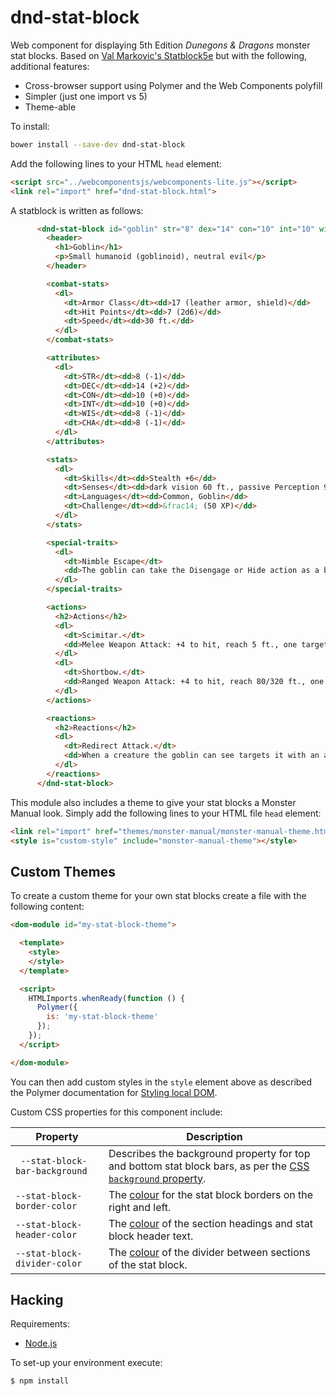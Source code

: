 # dnd-stat-block

Web component for displaying 5th Edition *Dunegons & Dragons* monster stat blocks. Based on [Val Markovic's Statblock5e](https://valloric.github.io/statblock5e/) but with the following, additional features:

  * Cross-browser support using Polymer and the Web Components polyfill
  * Simpler (just one import vs 5)
  * Theme-able

To install:

```sh
bower install --save-dev dnd-stat-block
```

Add the following lines to your HTML `head` element:

```html
<script src="../webcomponentsjs/webcomponents-lite.js"></script>
<link rel="import" href="dnd-stat-block.html">
```

A statblock is written as follows:

```html
      <dnd-stat-block id="goblin" str="8" dex="14" con="10" int="10" wis="8" cha="8">
        <header>
          <h1>Goblin</h1>
          <p>Small humanoid (goblinoid), neutral evil</p>
        </header>

        <combat-stats>
          <dl>
            <dt>Armor Class</dt><dd>17 (leather armor, shield)</dd>
            <dt>Hit Points</dt><dd>7 (2d6)</dd>
            <dt>Speed</dt><dd>30 ft.</dd>
          </dl>
        </combat-stats>

        <attributes>
          <dl>
            <dt>STR</dt><dd>8 (-1)</dd>
            <dt>DEC</dt><dd>14 (+2)</dd>
            <dt>CON</dt><dd>10 (+0)</dd>
            <dt>INT</dt><dd>10 (+0)</dd>
            <dt>WIS</dt><dd>8 (-1)</dd>
            <dt>CHA</dt><dd>8 (-1)</dd>
          </dl>
        </attributes>

        <stats>
          <dl>
            <dt>Skills</dt><dd>Stealth +6</dd>
            <dt>Senses</dt><dd>dark vision 60 ft., passive Perception 9</dd>
            <dt>Languages</dt><dd>Common, Goblin</dd>
            <dt>Challenge</dt><dd>&frac14; (50 XP)</dd>
          </dl>
        </stats>

        <special-traits>
          <dl>
            <dt>Nimble Escape</dt>
            <dd>The goblin can take the Disengage or Hide action as a bonus action on each of its turns.</dd>
          </dl>
        </special-traits>

        <actions>
          <h2>Actions</h2>
          <dl>
            <dt>Scimitar.</dt>
            <dd>Melee Weapon Attack: +4 to hit, reach 5 ft., one target. Hit: 5 (1d6 + 2) slashing damage..</dd>
          </dl>
          <dl>
            <dt>Shortbow.</dt>
            <dd>Ranged Weapon Attack: +4 to hit, reach 80/320 ft., one target. Hit: 5 (1d6 + 2) piercing damage..</dd>
          </dl>
        </actions>

        <reactions>
          <h2>Reactions</h2>
          <dl>
            <dt>Redirect Attack.</dt>
            <dd>When a creature the goblin can see targets it with an attack the goblin chooses another goblin withit 5 feet of it. The two goblins swap places, and the chosen goblin becomes the target instead.</dd>
          </dl>
        </reactions>
      </dnd-stat-block>
```

This module also includes a theme to give your stat blocks a Monster Manual look. Simply add the following lines to your HTML file `head` element:

```html
<link rel="import" href="themes/monster-manual/monster-manual-theme.html">
<style is="custom-style" include="monster-manual-theme"></style>
```

## Custom Themes

To create a custom theme for your own stat blocks create a file with the following content:

```html
<dom-module id="my-stat-block-theme">

  <template>
    <style>
    </style>
  </template>

  <script>
    HTMLImports.whenReady(function () {
      Polymer({
        is: 'my-stat-block-theme'
      });
    });
  </script>

</dom-module>
```

You can then add custom styles in the `style` element above as described the Polymer documentation for [Styling local DOM](https://www.polymer-project.org/1.0/docs/devguide/styling).

Custom CSS properties for this component include:

| Property                       | Description 
| ------------------------------ | ---
| ` --stat-block-bar-background` | Describes the background property for top and bottom stat block bars, as per the [CSS `background` property](https://developer.mozilla.org/en/docs/Web/CSS/background).
| `--stat-block-border-color`    | The [colour](https://developer.mozilla.org/en-US/docs/Web/CSS/color) for the stat block borders on the right and left.
| `--stat-block-header-color`    | The [colour](https://developer.mozilla.org/en-US/docs/Web/CSS/color) of the section headings and stat block header text.
| `--stat-block-divider-color`  | The [colour](https://developer.mozilla.org/en-US/docs/Web/CSS/color) of the divider between sections of the stat block.

## Hacking

Requirements:

  * [Node.js](http://nodejs.org/)

To set-up your environment execute:

    $ npm install
